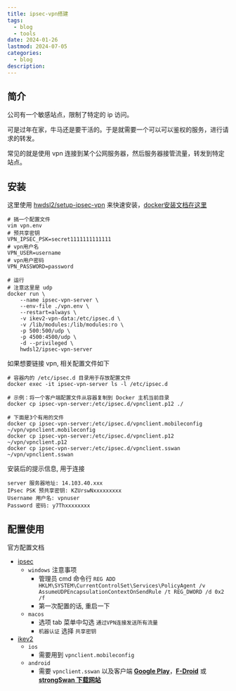 ```yaml
---
title: ipsec-vpn搭建
tags:
  - blog
  - tools
date: 2024-01-26
lastmod: 2024-07-05
categories:
  - blog
description: 
---
```


## 简介

公司有一个敏感站点，限制了特定的 ip 访问。

可是过年在家，牛马还是要干活的。于是就需要一个可以可以鉴权的服务，进行请求的转发。

常见的就是使用 vpn 连接到某个公网服务器，然后服务器接管流量，转发到特定站点。

## 安装

这里使用 [hwdsl2/setup-ipsec-vpn](https://github.com/hwdsl2/setup-ipsec-vpn) 来快速安装，[docker安装文档在这里](https://github.com/hwdsl2/docker-ipsec-vpn-server/blob/master/README-zh.md)

```shell
# 搞一个配置文件
vim vpn.env
# 预共享密钥
VPN_IPSEC_PSK=secret1111111111111
# vpn用户名
VPN_USER=username
# vpn用户密码
VPN_PASSWORD=password

# 运行
# 注意这里是 udp
docker run \
    --name ipsec-vpn-server \
    --env-file ./vpn.env \
    --restart=always \
    -v ikev2-vpn-data:/etc/ipsec.d \
    -v /lib/modules:/lib/modules:ro \
    -p 500:500/udp \
    -p 4500:4500/udp \
    -d --privileged \
    hwdsl2/ipsec-vpn-server
```

如果想要链接 vpn, 相关配置文件如下

```shell
# 容器内的 /etc/ipsec.d 目录用于存放配置文件
docker exec -it ipsec-vpn-server ls -l /etc/ipsec.d

# 示例：将一个客户端配置文件从容器复制到 Docker 主机当前目录
docker cp ipsec-vpn-server:/etc/ipsec.d/vpnclient.p12 ./

# 下面是3个有用的文件
docker cp ipsec-vpn-server:/etc/ipsec.d/vpnclient.mobileconfig ~/vpn/vpnclient.mobileconfig
docker cp ipsec-vpn-server:/etc/ipsec.d/vpnclient.p12 ~/vpn/vpnclient.p12
docker cp ipsec-vpn-server:/etc/ipsec.d/vpnclient.sswan ~/vpn/vpnclient.sswan
```

安装后的提示信息, 用于连接

```shell
server 服务器地址: 14.103.40.xxx
IPsec PSK 预共享密钥: KZUrswNxxxxxxxxx
Username 用户名: vpnuser
Password 密码: y7Thxxxxxxxx
```

## 配置使用

官方配置文档

- [ipsec](https://github.com/hwdsl2/setup-ipsec-vpn/blob/master/docs/clients-zh.md)
    - `windows` 注意事项
        - 管理员 cmd 命令行 `REG ADD HKLM\SYSTEM\CurrentControlSet\Services\PolicyAgent /v AssumeUDPEncapsulationContextOnSendRule /t REG_DWORD /d 0x2 /f`
        - 第一次配置的话, 重启一下
    - `macos`
        - 选项 tab 菜单中勾选 `通过VPN连接发送所有流量`
        - `机器认证` 选择 `共享密钥`
- [ikev2](https://github.com/hwdsl2/setup-ipsec-vpn/blob/master/docs/ikev2-howto-zh.md#android)
    - `ios`
        - 需要用到 `vpnclient.mobileconfig`
    - `android`
        - 需要 `vpnclient.sswan` 以及客户端 **[Google Play](https://play.google.com/store/apps/details?id=org.strongswan.android)**，**[F-Droid](https://f-droid.org/en/packages/org.strongswan.android/)** 或 **[strongSwan 下载网站](https://download.strongswan.org/Android/)**
